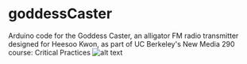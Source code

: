 # goddessCaster
Arduino code for the Goddess Caster, an alligator FM radio transmitter designed for Heesoo Kwon, as part of UC Berkeley's New Media 290 course: Critical Practices 
![alt text](http:brianbartz.com/media/GEN/gator.jpg)
